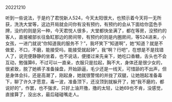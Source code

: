 20221210

听到一些说法，于是约了君悦新人524，今天太阳很大，也预示着今天将一无所获，洗洗大堂等，这边开局就会问你有没有预约，有预约的会从下面给你蓝色手牌，没约的则是另一种，今天君悦人很多，大堂都快坐满了，都在等房，没预约的客人，直接被部长往鱼缸那边的房间带，有预约的则是内圈房间，等524进来，小女孩，一进门就说“你知道我的服务不？”，我坏笑下“知道啊”，她“知道？就是不做爱，不口，不磨，能接受吗，能接受就起钟”，我“啊？行吧”，在想是不是找错人了，说完便静静的坐着，也不说话，便搂过来先亲下，她吃口香糖，舌头也不会互动，勉强算6，不过可以一直亲，衣服只是拉起，胸不大，身体还是很少女的，很紧致，脱了她裤子准备操盘，开始舔逼，毛少还是一线天，可惜舔的不出声，但是身体会抖，还是高潮了，刚起身，她就很警惕的并拢了双腿，让她翘起准备毒下，聊了许久才愿意，毒一波，准备顶下，还没顶到就躲开了，她“我不磨的，都说好的”，作罢，也不强求，只好上油开撸，撸的太轻，让她69也不肯，没感觉，直接算了，没出水，最后碰碰嘴走人。

